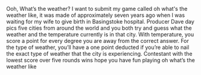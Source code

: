 Ooh, What’s the weather?
I want to submit my game called oh what's the weather like, it was made of approximately seven years ago when I was waiting for my wife to give birth in Basingstoke hospital. Producer Dave day pics five cities from around the world and you both try and guess what the weather and the temperature currently is in that city. With temperature, you score a point for every degree you are away from the correct answer. For the type of weather, you’ll have a one point deducted if you’re able to nail the exact type of weather that the city is experiencing. Contestant with the lowest score over five rounds wins hope you have fun playing oh what’s the weather like
